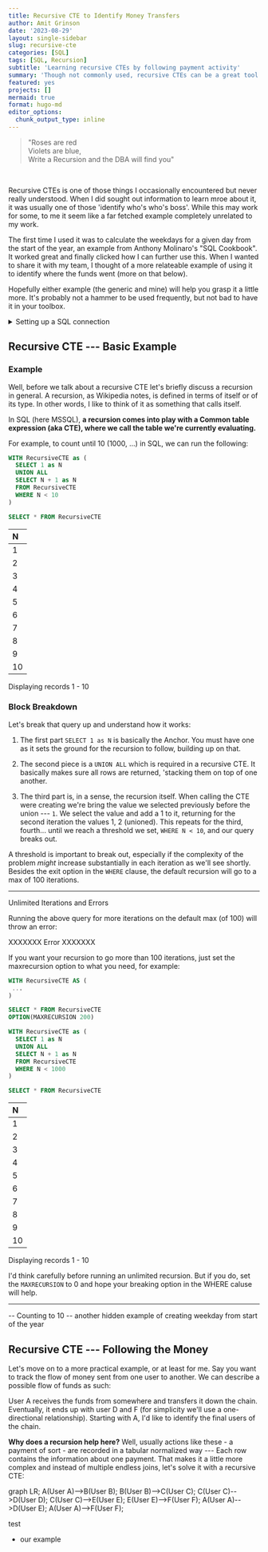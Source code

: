```yaml
---
title: Recursive CTE to Identify Money Transfers
author: Amit Grinson
date: '2023-08-29'
layout: single-sidebar
slug: recursive-cte
categories: [SQL]
tags: [SQL, Recursion]
subtitle: 'Learning recursive CTEs by following payment activity'
summary: 'Though not commonly used, recursive CTEs can be a great tool to work with hierarchal data. In this post we learn to use them to identify where money was moved to by following the transfer activity'
featured: yes
projects: []
mermaid: true
format: hugo-md
editor_options: 
  chunk_output_type: inline
---
```




> "Roses are red  
> Violets are blue,  
> Write a Recursion
> and the DBA will find you"

<br>

Recursive CTEs is one of those things I occasionally encountered but never really understood. When I did sought out information to learn mroe about it, it was usually one of those 'identify who's who's boss'. While this may work for some, to me it seem like a far fetched example completely unrelated to my work.

The first time I used it was to calculate the weekdays for a given day from the start of the year, an example from Anthony Molinaro's "SQL Cookbook". It worked great and finally clicked how I can further use this. When I wanted to share it with my team, I thought of a more relateable example of using it to identify where the funds went (more on that below).

Hopefully either example (the generic and mine) will help you grasp it a little more. It's probably not a hammer to be used frequently, but not bad to have it in your toolbox.

<details>
<summary>
Setting up a SQL connection
</summary>

I write my blog using the [Rstudio IDE](https://posit.co/) and although this post will focus on SQL, we need to set up a local SQL connection. We're basically connecting to our local RDBMS, here MSSQL, and to a database I setup earlier.

``` r
library(odbc)
library(DBI)

sqlconn <- dbConnect(odbc(),
                      Driver = "SQL Server",
                      Server = "localhost\\SQLEXPRESS",
                      Database = "recursion")
```

**Aside:** Moving forward we'll be using SQL code only. instead of having to write SQL code through some R function we can use the SQL engine directly in the code chunks. Just add the connection you created to the chunk header as such:

    ```{sql connection='sqlconn', echo = TRUE}```

</details>

## Recursive CTE --- Basic Example

### Example

Well, before we talk about a recursive CTE let's briefly discuss a recursion in general. A recursion, as Wikipedia notes, is defined in terms of itself or of its type. In other words, I like to think of it as something that calls itself.

In SQL (here MSSQL), **a recursion comes into play with a Common table expression (aka CTE), where we call the table we're currently evaluating.**

For example, to count until 10 (1000, ...) in SQL, we can run the following:

``` sql
WITH RecursiveCTE as (
  SELECT 1 as N
  UNION ALL
  SELECT N + 1 as N
  FROM RecursiveCTE
  WHERE N < 10
)

SELECT * FROM RecursiveCTE
```

| N   |
|:----|
| 1   |
| 2   |
| 3   |
| 4   |
| 5   |
| 6   |
| 7   |
| 8   |
| 9   |
| 10  |

Displaying records 1 - 10

### Block Breakdown

Let's break that query up and understand how it works:

1.  The first part `SELECT 1 as N` is basically the Anchor. You must have one as it sets the ground for the recursion to follow, building up on that.

2.  The second piece is a `UNION ALL` which is required in a recursive CTE. It basically makes sure all rows are returned, 'stacking them on top of one another.

3.  The third part is, in a sense, the recursion itself. When calling the CTE were creating we're bring the value we selected previously before the union --- `1`. We select the value and add a 1 to it, returning for the second iteration the values 1, 2 (unioned). This repeats for the third, fourth... until we reach a threshold we set, `WHERE N < 10`, and our query breaks out.

A threshold is important to break out, especially if the complexity of the problem *might* increase substantially in each iteration as we'll see shortly. Besides the exit option in the `WHERE` clause, the default recursion will go to a max of 100 iterations.

------------------------------------------------------------------------

Unlimited Iterations and Errors

Running the above query for more iterations on the default max (of 100) will throw an error:

XXXXXXX Error XXXXXXX

If you want your recursion to go more than 100 iterations, just set the maxrecursion option to what you need, for example:

``` sql
WITH RecursiveCTE AS (
 ...
)

SELECT * FROM RecursiveCTE
OPTION(MAXRECURSION 200)
```

``` sql
WITH RecursiveCTE as (
  SELECT 1 as N
  UNION ALL
  SELECT N + 1 as N
  FROM RecursiveCTE
  WHERE N < 1000
)

SELECT * FROM RecursiveCTE
```

| N   |
|:----|
| 1   |
| 2   |
| 3   |
| 4   |
| 5   |
| 6   |
| 7   |
| 8   |
| 9   |
| 10  |

Displaying records 1 - 10

I'd think carefully before running an unlimited recursion. But if you do, set the `MAXRECURSION` to 0 and hope your breaking option in the WHERE caluse will help.

------------------------------------------------------------------------

-- Counting to 10
-- another hidden example of creating weekday from start of the year

## Recursive CTE --- Following the Money

Let's move on to a more practical example, or at least for me. Say you want to track the flow of money sent from one user to another. We can describe a possible flow of funds as such:

User A receives the funds from somewhere and transfers it down the chain. Eventually, it ends up with user D and F (for simplicity we'll use a one-directional relationship). Starting with A, I'd like to identify the final users of the chain.

**Why does a recursion help here?** Well, usually actions like these - a payment of sort - are recorded in a tabular normalized way --- Each row contains the information about one payment. That makes it a little more complex and instead of multiple endless joins, let's solve it with a recursive CTE:

<div class="mermaid">

graph LR;
A(User A)--\>B(User B);
B(User B)--\>C(User C);
C(User C)--\>D(User D);
C(User C)--\>E(User E);
E(User E)--\>F(User F);
A(User A)--\>D(User E);
A(User A)--\>F(User F);

</div>

<script async src="https://unpkg.com/mermaid@8.2.3/dist/mermaid.min.js"></script>

test

-   our example

